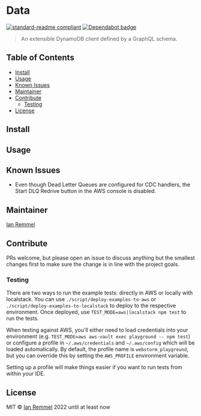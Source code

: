 # Data

[![standard-readme compliant](https://img.shields.io/badge/readme%20style-standard-brightgreen.svg?style=flat-square)](https://github.com/RichardLitt/standard-readme)
[![Dependabot badge](https://img.shields.io/badge/Dependabot-active-brightgreen.svg)](https://dependabot.com/)

> An extensible DynamoDB client defined by a GraphQL schema.

## Table of Contents

<!-- toc -->

-   [Install](#install)
-   [Usage](#usage)
-   [Known Issues](#known-issues)
-   [Maintainer](#maintainer)
-   [Contribute](#contribute)
    -   [Testing](#testing)
-   [License](#license)

<!-- tocstop -->

## Install

## Usage

## Known Issues

-   Even though Dead Letter Queues are configured for CDC handlers, the Start
    DLQ Redrive button in the AWS console is disabled.

## Maintainer

[Ian Remmel](https://github.com/ianwremmel)

## Contribute

PRs welcome, but please open an issue to discuss anything but the smallest
changes first to make sure the change is in line with the project goals.

### Testing

There are two ways to run the example tests: directly in AWS or locally with
localstack. You can use `./script/deploy-examples-to-aws` or
`./script/deploy-examples-to-localstack` to deploy to the respective
environment. Once deployed, use `TEST_MODE=aws|localstack npm test` to run the
tests.

When testing against AWS, you'll either need to load credentials into your
environment (e.g. `TEST_MODE=aws aws-vault exec playground -- npm test`) or
configure a profile in `~/.aws/credentials` and `~/.aws/config` which will be
loaded automatically. By default, the profile name is `webstorm_playground`, but
you can override this by setting the `AWS_PROFILE` environment variable.

Setting up a profile will make things easier if you want to run tests from
within your IDE.

## License

MIT &copy; [Ian Remmel](https://github.com/ianwremmel) 2022 until at least now
